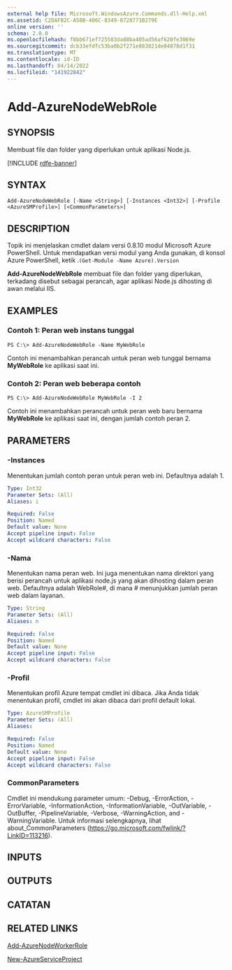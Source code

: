 ```yaml
---
external help file: Microsoft.WindowsAzure.Commands.dll-Help.xml
ms.assetid: C2DAFB2C-A58B-406C-8349-8728771B279E
online version: ''
schema: 2.0.0
ms.openlocfilehash: f8bb671ef725503da88ba405ad56af620fe3069e
ms.sourcegitcommit: dcb33efdfc53ba0b2f271e883021de84878d1f31
ms.translationtype: MT
ms.contentlocale: id-ID
ms.lasthandoff: 04/14/2022
ms.locfileid: "141922842"
---
```

# Add-AzureNodeWebRole

## SYNOPSIS
Membuat file dan folder yang diperlukan untuk aplikasi Node.js.

[!INCLUDE [rdfe-banner](../../includes/rdfe-banner.md)]

## SYNTAX

```
Add-AzureNodeWebRole [-Name <String>] [-Instances <Int32>] [-Profile <AzureSMProfile>] [<CommonParameters>]
```

## DESCRIPTION
Topik ini menjelaskan cmdlet dalam versi 0.8.10 modul Microsoft Azure PowerShell.
Untuk mendapatkan versi modul yang Anda gunakan, di konsol Azure PowerShell, ketik .`(Get-Module -Name Azure).Version`

**Add-AzureNodeWebRole** membuat file dan folder yang diperlukan, terkadang disebut sebagai perancah, agar aplikasi Node.js dihosting di awan melalui IIS.

## EXAMPLES

### Contoh 1: Peran web instans tunggal
```
PS C:\> Add-AzureNodeWebRole -Name MyWebRole
```

Contoh ini menambahkan perancah untuk peran web tunggal bernama **MyWebRole** ke aplikasi saat ini.

### Contoh 2: Peran web beberapa contoh
```
PS C:\> Add-AzureNodeWebRole MyWebRole -I 2
```

Contoh ini menambahkan perancah untuk peran web baru bernama **MyWebRole** ke aplikasi saat ini, dengan jumlah contoh peran 2.

## PARAMETERS

### -Instances
Menentukan jumlah contoh peran untuk peran web ini.
Defaultnya adalah 1.

```yaml
Type: Int32
Parameter Sets: (All)
Aliases: i

Required: False
Position: Named
Default value: None
Accept pipeline input: False
Accept wildcard characters: False
```

### -Nama
Menentukan nama peran web.
Ini juga menentukan nama direktori yang berisi perancah untuk aplikasi node.js yang akan dihosting dalam peran web.
Defaultnya adalah WebRole#, di mana # menunjukkan jumlah peran web dalam layanan.

```yaml
Type: String
Parameter Sets: (All)
Aliases: n

Required: False
Position: Named
Default value: None
Accept pipeline input: False
Accept wildcard characters: False
```

### -Profil
Menentukan profil Azure tempat cmdlet ini dibaca.
Jika Anda tidak menentukan profil, cmdlet ini akan dibaca dari profil default lokal.

```yaml
Type: AzureSMProfile
Parameter Sets: (All)
Aliases: 

Required: False
Position: Named
Default value: None
Accept pipeline input: False
Accept wildcard characters: False
```

### CommonParameters
Cmdlet ini mendukung parameter umum: -Debug, -ErrorAction, -ErrorVariable, -InformationAction, -InformationVariable, -OutVariable, -OutBuffer, -PipelineVariable, -Verbose, -WarningAction, and -WarningVariable. Untuk informasi selengkapnya, lihat about_CommonParameters (https://go.microsoft.com/fwlink/?LinkID=113216).

## INPUTS

## OUTPUTS

## CATATAN

## RELATED LINKS

[Add-AzureNodeWorkerRole](./Add-AzureNodeWorkerRole.md)

[New-AzureServiceProject](./New-AzureServiceProject.md)


